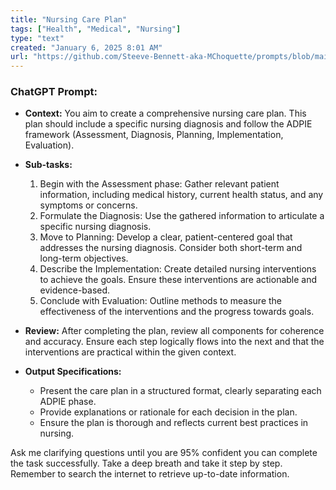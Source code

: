 ```yaml
---
title: "Nursing Care Plan"
tags: ["Health", "Medical", "Nursing"]
type: "text"
created: "January 6, 2025 8:01 AM"
url: "https://github.com/Steeve-Bennett-aka-MChoquette/prompts/blob/main/nursing_care_plan.md"
---
```


### ChatGPT Prompt:

- **Context:** You aim to create a comprehensive nursing care plan. This plan should include a specific nursing diagnosis and follow the ADPIE framework (Assessment, Diagnosis, Planning, Implementation, Evaluation).

- **Sub-tasks:**
  1. Begin with the Assessment phase: Gather relevant patient information, including medical history, current health status, and any symptoms or concerns.
  2. Formulate the Diagnosis: Use the gathered information to articulate a specific nursing diagnosis.
  3. Move to Planning: Develop a clear, patient-centered goal that addresses the nursing diagnosis. Consider both short-term and long-term objectives.
  4. Describe the Implementation: Create detailed nursing interventions to achieve the goals. Ensure these interventions are actionable and evidence-based.
  5. Conclude with Evaluation: Outline methods to measure the effectiveness of the interventions and the progress towards goals.

- **Review:** After completing the plan, review all components for coherence and accuracy. Ensure each step logically flows into the next and that the interventions are practical within the given context.

- **Output Specifications:** 
  - Present the care plan in a structured format, clearly separating each ADPIE phase.
  - Provide explanations or rationale for each decision in the plan.
  - Ensure the plan is thorough and reflects current best practices in nursing.

Ask me clarifying questions until you are 95% confident you can complete the task successfully. Take a deep breath and take it step by step. Remember to search the internet to retrieve up-to-date information.